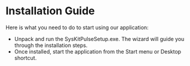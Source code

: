 # Installation Guide

Here is what you need to do to start using our application:

* Unpack and run the SysKitPulseSetup.exe. The wizard will guide you through the installation steps.
* Once installed, start the application from the Start menu or Desktop shortcut.

